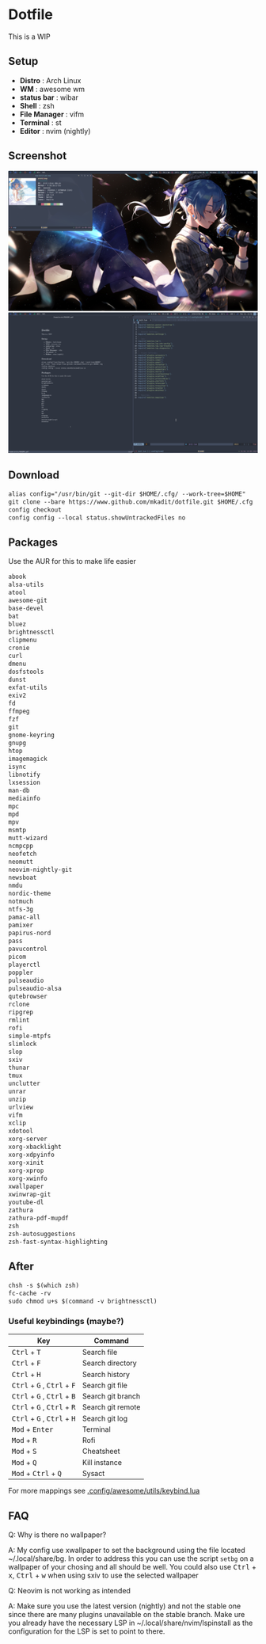 # Dotfile
This is a WIP

## Setup
* **Distro**       : Arch Linux
* **WM**           : awesome wm
* **status bar**   : wibar
* **Shell**        : zsh
* **File Manager** : vifm
* **Terminal**     : st
* **Editor**       : nvim (nightly)

## Screenshot
![Screenshot](./assets/normal.png)
![Screenshot2](./assets/nvim_zathura.png)

## Download
```
alias config="/usr/bin/git --git-dir $HOME/.cfg/ --work-tree=$HOME"  
git clone --bare https://www.github.com/mkadit/dotfile.git $HOME/.cfg  
config checkout  
config config --local status.showUntrackedFiles no
```

## Packages
Use the AUR for this to make life easier

```
abook
alsa-utils
atool
awesome-git
base-devel
bat
bluez
brightnessctl
clipmenu
cronie
curl
dmenu
dosfstools
dunst
exfat-utils
exiv2
fd
ffmpeg
fzf
git
gnome-keyring
gnupg
htop
imagemagick
isync
libnotify
lxsession
man-db
mediainfo
mpc
mpd
mpv
msmtp
mutt-wizard
ncmpcpp
neofetch
neomutt
neovim-nightly-git
newsboat
nmdu
nordic-theme
notmuch
ntfs-3g
pamac-all
pamixer
papirus-nord
pass
pavucontrol
picom
playerctl
poppler
pulseaudio
pulseaudio-alsa
qutebrowser
rclone
ripgrep
rmlint
rofi
simple-mtpfs
slimlock
slop
sxiv
thunar
tmux
unclutter
unrar
unzip
urlview
vifm
xclip
xdotool
xorg-server
xorg-xbacklight
xorg-xdpyinfo
xorg-xinit
xorg-xprop
xorg-xwinfo
xwallpaper
xwinwrap-git
youtube-dl
zathura
zathura-pdf-mupdf
zsh
zsh-autosuggestions
zsh-fast-syntax-highlighting
```
## After
```
chsh -s $(which zsh)
fc-cache -rv
sudo chmod u+s $(command -v brightnessctl)
```

### Useful keybindings (maybe?)

| Key                                                             | Command           |
|-----------------------------------------------------------------|-------------------|
| <kbd>Ctrl</kbd> + <kbd>T</kbd>                                  | Search file       |
| <kbd>Ctrl</kbd> + <kbd>F</kbd>                                  | Search directory  |
| <kbd>Ctrl</kbd> + <kbd>H</kbd>                                  | Search history    |
| <kbd>Ctrl</kbd> + <kbd>G</kbd> , <kbd>Ctrl</kbd> + <kbd>F</kbd> | Search git file   |
| <kbd>Ctrl</kbd> + <kbd>G</kbd> , <kbd>Ctrl</kbd> + <kbd>B</kbd> | Search git branch |
| <kbd>Ctrl</kbd> + <kbd>G</kbd> , <kbd>Ctrl</kbd> + <kbd>R</kbd> | Search git remote |
| <kbd>Ctrl</kbd> + <kbd>G</kbd> , <kbd>Ctrl</kbd> + <kbd>H</kbd> | Search git log    |
| <kbd>Mod</kbd> + <kbd>Enter</kbd>                               | Terminal          |
| <kbd>Mod</kbd> + <kbd>R</kbd>                                   | Rofi              |
| <kbd>Mod</kbd> + <kbd>S</kbd>                                   | Cheatsheet        |
| <kbd>Mod</kbd> + <kbd>Q</kbd>                                   | Kill instance     |
| <kbd>Mod</kbd> + <kbd>Ctrl</kbd> + <kbd>Q</kbd>                 | Sysact            |


For more mappings see [.config/awesome/utils/keybind.lua](.config/awesome/utils/keybind.lua)

## FAQ
Q: Why is there no wallpaper?

A: My config use xwallpaper to set the background using the file located  ~/.local/share/bg. In order to address
this you can use the script `setbg` on a wallpaper of your chosing and all should be well. You could also use
<kbd>Ctrl</kbd> + <kbd>x</kbd>, <kbd>Ctrl</kbd> + <kbd>w</kbd> when using sxiv to use the selected wallpaper

Q: Neovim is not working as intended

A: Make sure you use the latest version (nightly) and not the stable one since there are many plugins unavailable on the stable branch. Make ure you already have the necessary LSP in ~/.local/share/nvim/lspinstall as the
configuration for the LSP is set to point to there.

